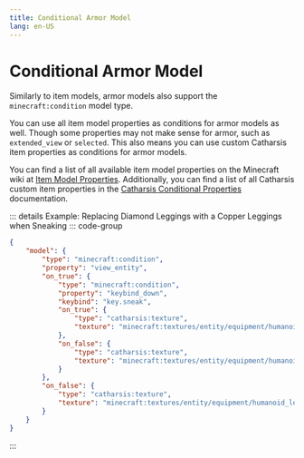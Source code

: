 ```yaml
---
title: Conditional Armor Model
lang: en-US
---
```


# Conditional Armor Model

Similarly to item models, armor models also support the `minecraft:condition` model type.

You can use all item model properties as conditions for armor models as well. 
Though some properties may not make sense for armor, such as `extended_view` or `selected`.
This also means you can use custom Catharsis item properties as conditions for armor models.

You can find a list of all available item model properties on the Minecraft wiki at [Item Model Properties](https://minecraft.wiki/w/Items_model_definition#condition).
Additionally, you can find a list of all Catharsis custom item properties in the [Catharsis Conditional Properties](../item_models/conditional_properties) documentation.

::: details Example: Replacing Diamond Leggings with a Copper Leggings when Sneaking
::: code-group

```json [assets/minecraft/catharsis/armors/diamond_leggings.json]
{
    "model": {
        "type": "minecraft:condition",
        "property": "view_entity",
        "on_true": {
            "type": "minecraft:condition",
            "property": "keybind_down",
            "keybind": "key.sneak",
            "on_true": {
                "type": "catharsis:texture",
                "texture": "minecraft:textures/entity/equipment/humanoid_leggings/copper.png"
            },
            "on_false": {
                "type": "catharsis:texture",
                "texture": "minecraft:textures/entity/equipment/humanoid_leggings/diamond.png"
            }
        },
        "on_false": {
            "type": "catharsis:texture",
            "texture": "minecraft:textures/entity/equipment/humanoid_leggings/diamond.png"
        }
    }
}

```
:::
